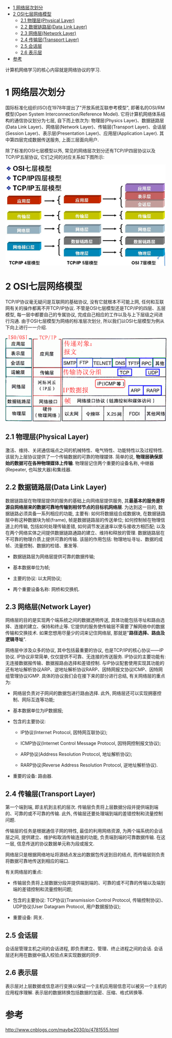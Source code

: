 
<!-- @import "[TOC]" {cmd="toc" depthFrom=1 depthTo=6 orderedList=false} -->

<!-- code_chunk_output -->

* [1 网络层次划分](#1-网络层次划分)
* [2 OSI七层网络模型](#2-osi七层网络模型)
	* [2.1 物理层(Physical Layer)](#21-物理层physical-layer)
	* [2.2 数据链路层(Data Link Layer)](#22-数据链路层data-link-layer)
	* [2.3 网络层(Network Layer)](#23-网络层network-layer)
	* [2.4 传输层(Transport Layer)](#24-传输层transport-layer)
	* [2.5 会话层](#25-会话层)
	* [2.6 表示层](#26-表示层)
* [参考](#参考)

<!-- /code_chunk_output -->

计算机网络学习的核心内容就是网络协议的学习. 

# 1 网络层次划分

国际标准化组织(ISO)在1978年提出了"开放系统互联参考模型", 即著名的OSI/RM模型(Open System Interconnection/Reference Model). 它将计算机网络体系结构的通信协议划分为七层, 自下而上依次为: 物理层(Physics Layer)、数据链路层(Data Link Layer)、网络层(Network Layer)、传输层(Transport Layer)、会话层(Session Layer)、表示层(Presentation Layer)、应用层(Application Layer). 其中第四层完成数据传送服务, 上面三层面向用户. 

除了标准的OSI七层模型以外, 常见的网络层次划分还有TCP/IP四层协议以及TCP/IP五层协议, 它们之间的对应关系如下图所示: 

![config](images/1.jpg)

# 2 OSI七层网络模型

TCP/IP协议毫无疑问是互联网的基础协议, 没有它就根本不可能上网, 任何和互联网有关的操作都离不开TCP/IP协议. 不管是OSI七层模型还是TCP/IP的四层、五层模型, 每一层中都要自己的专属协议, 完成自己相应的工作以及与上下层级之间进行沟通. 由于OSI七层模型为网络的标准层次划分, 所以我们以OSI七层模型为例从下向上进行一一介绍. 

![config](images/2.gif)

## 2.1 物理层(Physical Layer)

激活、维持、关闭通信端点之间的机械特性、电气特性、功能特性以及过程特性. 该层为上层协议提供了一个传输数据的可靠的物理媒体. 简单的说, **物理层确保原始的数据可在各种物理媒体上传输**. 物理层记住两个重要的设备名称, 中继器(Repeater, 也叫放大器)和集线器. 

## 2.2 数据链路层(Data Link Layer)

数据链路层在物理层提供的服务的基础上向网络层提供服务, 其**最基本的服务是将源自网络层来的数据可靠地传输到相邻节点的目标机网络层**. 为达到这一目的, 数据链路必须具备一系列相应的功能, 主要有: 如何将数据组合成数据块, 在数据链路层中称这种数据块为帧(frame), 帧是数据链路层的传送单位; 如何控制帧在物理信道上的传输, 包括如何处理传输差错, 如何调节发送速率以使与接收方相匹配; 以及在两个网络实体之间提供数据链路通路的建立、维持和释放的管理. 数据链路层在不可靠的物理介质上提供可靠的传输. 该层的作用包括: 物理地址寻址、数据的成帧、流量控制、数据的检错、重发等. 

- 数据链路层为网络层提供可靠的数据传输; 

- 基本数据单位为帧; 

- 主要的协议: 以太网协议; 

- 两个重要设备名称: 网桥和交换机. 

## 2.3 网络层(Network Layer)

网络层的目的是实现两个端系统之间的数据透明传送, 具体功能包括寻址和路由选择、连接的建立、保持和终止等. 它提供的服务使传输层不需要了解网络中的数据传输和交换技术. 如果您想用尽量少的词来记住网络层, 那就是"**路径选择、路由及逻辑寻址**". 

网络层中涉及众多的协议, 其中包括最重要的协议, 也是TCP/IP的核心协议——IP协议. IP协议非常简单, 仅仅提供不可靠、无连接的传送服务. IP协议的主要功能有: 无连接数据报传输、数据报路由选择和差错控制. 与IP协议配套使用实现其功能的还有地址解析协议ARP、逆地址解析协议RARP、因特网报文协议ICMP、因特网组管理协议IGMP. 具体的协议我们会在接下来的部分进行总结, 有关网络层的重点为: 

- 网络层负责对子网间的数据包进行路由选择. 此外, 网络层还可以实现拥塞控制、网际互连等功能; 

- 基本数据单位为IP数据报; 

- 包含的主要协议: 

    - IP协议(Internet Protocol, 因特网互联协议);

    - ICMP协议(Internet Control Message Protocol, 因特网控制报文协议);

    - ARP协议(Address Resolution Protocol, 地址解析协议);

    - RARP协议(Reverse Address Resolution Protocol, 逆地址解析协议). 

- 重要的设备: 路由器. 

## 2.4 传输层(Transport Layer)

第一个端到端, 即主机到主机的层次. 传输层负责将上层数据分段并提供端到端的、可靠的或不可靠的传输. 此外, 传输层还要处理端到端的差错控制和流量控制问题. 

传输层的任务是根据通信子网的特性, 最佳的利用网络资源, 为两个端系统的会话层之间, 提供建立、维护和取消传输连接的功能, 负责端到端的可靠数据传输. 在这一层, 信息传送的协议数据单元称为段或报文. 

网络层只是根据网络地址将源结点发出的数据包传送到目的结点, 而传输层则负责将数据可靠地传送到相应的端口. 

有关网络层的重点: 

- 传输层负责将上层数据分段并提供端到端的、可靠的或不可靠的传输以及端到端的差错控制和流量控制问题; 

- 包含的主要协议: TCP协议(Transmission Control Protocol, 传输控制协议)、UDP协议(User Datagram Protocol, 用户数据报协议); 

- 重要设备: 网关. 

## 2.5 会话层

会话层管理主机之间的会话进程, 即负责建立、管理、终止进程之间的会话. 会话层还利用在数据中插入校验点来实现数据的同步. 

## 2.6 表示层

表示层对上层数据或信息进行变换以保证一个主机应用层信息可以被另一个主机的应用程序理解. 表示层的数据转换包括数据的加密、压缩、格式转换等. 

# 参考

http://www.cnblogs.com/maybe2030/p/4781555.html
